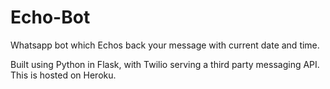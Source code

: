 # Echo-Bot
Whatsapp bot which Echos back your message with current date and time.

Built using Python in Flask, with Twilio serving a third party messaging API. 
This is hosted on Heroku.
